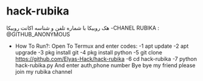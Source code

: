 # hack-rubika
هک روبیکا با شماره تلفن و شناسه اکانت روبیکا
-CHANEL RUBIKA : @GITHUB_ANONYMOUS
- How To Run?:
  Open To Termux and enter codes:
-1 apt update
-2 apt upgrade 
-3 pkg install git
-4 pkg install python
-5 git clone https://github.com/Elyas-Hack/hack-rubika
-6 cd hack-rubika
-7 python hack-rubika.py
And enter auth,phone number
Bye bye my friend please join my rubika channel


